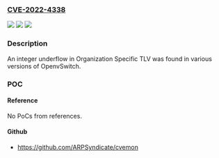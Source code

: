 ### [CVE-2022-4338](https://cve.mitre.org/cgi-bin/cvename.cgi?name=CVE-2022-4338)
![](https://img.shields.io/static/v1?label=Product&message=openvswitch&color=blue)
![](https://img.shields.io/static/v1?label=Version&message=n%2Fa&color=blue)
![](https://img.shields.io/static/v1?label=Vulnerability&message=CWE-125&color=brighgreen)

### Description

An integer underflow in Organization Specific TLV was found in various versions of OpenvSwitch.

### POC

#### Reference
No PoCs from references.

#### Github
- https://github.com/ARPSyndicate/cvemon

